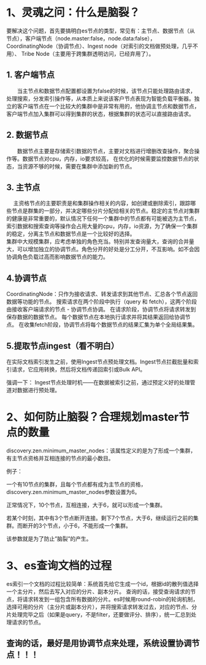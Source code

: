 # 1、灵魂之问：什么是脑裂？
要解决这个问题，首先要搞明白es节点的类型，常见有：主节点、数据节点（从节点），客户端节点（node.master:false，node.data:false），CoordinatingNode（协调节点）、Ingest node（对索引的文档做预处理，几乎不用）、 Tribe Node（主要用于跨集群透明访问，已经弃用了）。
## 1. 客户端节点
　　当主节点和数据节点配置都设置为false的时候，该节点只能处理路由请求，处理搜索，分发索引操作等，从本质上来说该客户节点表现为智能负载平衡器。独立的客户端节点在一个比较大的集群中是非常有用的，他协调主节点和数据节点，客户端节点加入集群可以得到集群的状态，根据集群的状态可以直接路由请求。

## 2. 数据节点
　　数据节点主要是存储索引数据的节点，主要对文档进行增删改查操作，聚合操作等。数据节点对cpu，内存，io要求较高， 在优化的时候需要监控数据节点的状态，当资源不够的时候，需要在集群中添加新的节点。

## 3. 主节点
　 主资格节点的主要职责是和集群操作相关的内容，如创建或删除索引，跟踪哪些节点是群集的一部分，并决定哪些分片分配给相关的节点。稳定的主节点对集群的健康是非常重要的，默认情况下任何一个集群中的节点都有可能被选为主节点，索引数据和搜索查询等操作会占用大量的cpu，内存，io资源，为了确保一个集群的稳定，分离主节点和数据节点是一个比较好的选择。  
集群中大规模集群，应考虑单独的角色充当。特别并发查询量大，查询的合并量大，可以增加独立的协调节点。角色分开的好处是分工分开，不互影响。如不会因协调角色负载过高而影响数据节点的能力。

## 4.协调节点
CoordinatingNode：只作为接收请求、转发请求到其他节点、汇总各个节点返回数据等功能的节点。
搜索请求在两个阶段中执行（query 和 fetch），这两个阶段由接收客户端请求的节点 - 协调节点协调。
在请求阶段，协调节点将请求转发到保存数据的数据节点。 每个数据节点在本地执行请求并将其结果返回给协调节点。
在收集fetch阶段，协调节点将每个数据节点的结果汇集为单个全局结果集。

## 5.提取节点ingest（看不明白）
在实际文档索引发生之前，使用Ingest节点预处理文档。Ingest节点拦截批量和索引请求，它应用转换，然后将文档传递回索引或Bulk API。

强调一下： Ingest节点处理时机——在数据被索引之前，通过预定义好的处理管道对数据进行预处理。

# 2、如何防止脑裂？合理规划master节点的数量
discovery.zen.minimum_master_nodes：该属性定义的是为了形成一个集群，有主节点资格并互相连接的节点的最小数目。

例子：

一个有10节点的集群，且每个节点都有成为主节点的资格，discovery.zen.minimum_master_nodes参数设置为6。

正常情况下，10个节点，互相连接，大于6，就可以形成一个集群。

若某个时刻，其中有3个节点断开连接。剩下7个节点，大于6，继续运行之前的集群。而断开的3个节点，小于6，不能形成一个集群。

该参数就是为了防止”脑裂”的产生。
# 3、es查询文档的过程

es索引一个文档的过程比较简单：系统首先给它生成一个id，根据id的散列值选择一个主分片，然后去写入对应的分片、副本分片。
查询的话，接受查询请求的节点，将请求转发到一组包含所有数据的分片。es时候用round-robin的轮询机制，选择可用的分片（主分片或副本分片），并将搜索请求转发过去，对应的节点、分片处理完毕之后（如果是query，不是filter，还要做评分、排序），统一汇总到处理请求的节点。
## 查询的话，最好是用协调节点来处理，系统设置协调节点！！！
